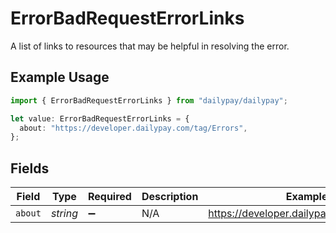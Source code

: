 # ErrorBadRequestErrorLinks

A list of links to resources that may be helpful in resolving the error.

## Example Usage

```typescript
import { ErrorBadRequestErrorLinks } from "dailypay/dailypay";

let value: ErrorBadRequestErrorLinks = {
  about: "https://developer.dailypay.com/tag/Errors",
};
```

## Fields

| Field                                     | Type                                      | Required                                  | Description                               | Example                                   |
| ----------------------------------------- | ----------------------------------------- | ----------------------------------------- | ----------------------------------------- | ----------------------------------------- |
| `about`                                   | *string*                                  | :heavy_minus_sign:                        | N/A                                       | https://developer.dailypay.com/tag/Errors |